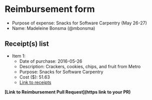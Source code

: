 
# Reimbursement form

- Purpose of expense: Snacks for Software Carpentry (May 26-27)
- Name: Madeleine Bonsma (@mbonsma)

## Receipt(s) list

<!-- Replace the below example, following the format provided, and adding items as needed -->

<!-- Example -->
- Item 1:
    - Date of purchase: 2016-05-26
    - Description: Crackers, cookies, chips, and fruit from Metro
    - Purpose: Snacks for Software Carpentry
    - Cost ($): 51.63
    - [Link to receipts](https://github.com/UofTCoders/council/blob/master/treasurer/receipts/2016-05-26-food-Metro.pdf)
    
**[Link to Reimbursement Pull Request](https link to your PR)**
